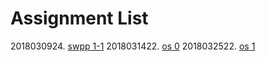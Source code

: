 # Assignment List

2018030924. [swpp 1-1](https://github.com/snu-sf-class/swpp201801/blob/master/assignments/assignment_1-1.md)
2018031422. [os 0](https://github.com/swsnu/osspr2018/blob/master/doc/Project0.md)
2018032522. [os 1](https://github.com/swsnu/osspr2018/blob/master/doc/Project1.md)
